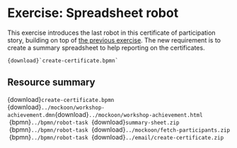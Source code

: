 # Exercise: Spreadsheet robot

This exercise introduces the last robot in this certificate of participation story, building on top of [the previous exercise](../mockoon/index.md). The new requirement is to create a summary spreadsheet to help reporting on the certificates.

```{bpmn-figure} create-certificate
{download}`create-certificate.bpmn`
```

## Resource summary

{download}`create-certificate.bpmn`<br/>
{download}`../mockoon/workshop-achievement.dmn`{download}`../mockoon/workshop-achievement.html`<br/>
&nbsp;{bpmn}`../bpmn/robot-task`&nbsp; {download}`summary-sheet.zip`<br/>
&nbsp;{bpmn}`../bpmn/robot-task`&nbsp; {download}`../mockoon/fetch-participants.zip`<br/>
&nbsp;{bpmn}`../bpmn/robot-task`&nbsp; {download}`../email/create-certificate.zip`


